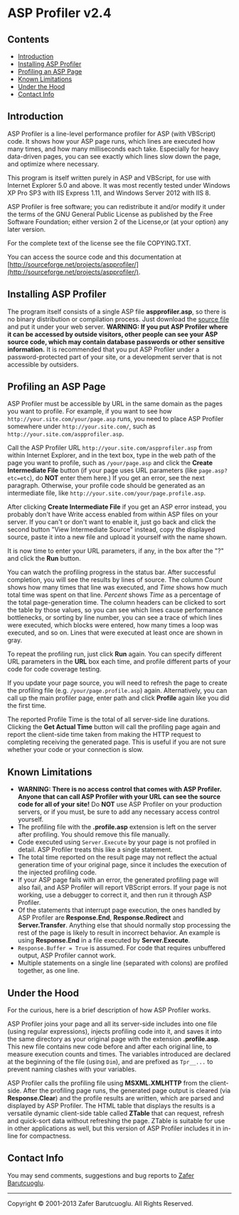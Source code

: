 ASP Profiler v2.4
=================

Contents
--------


*   [Introduction](#Introduction)
*   [Installing ASP Profiler](#Installing)
*   [Profiling an ASP Page](#Usage)
*   [Known Limitations](#Limitations)
*   [Under the Hood](#Internals)
*   [Contact Info](#Contact)

<a name="Introduction"></a>

Introduction
------------

ASP Profiler is a line-level performance profiler for ASP (with VBScript) code. It shows how your ASP page runs, which lines are executed how many times, and how many milliseconds each take. Especially for heavy data-driven pages, you can see exactly which lines slow down the page, and optimize where necessary.

This program is itself written purely in ASP and VBScript, for use with Internet Explorer 5.0 and above. It was most recently tested under Windows XP Pro SP3 with IIS Express 1.11, and Windows Server 2012 with IIS 8.

ASP Profiler is free software; you can redistribute it and/or modify it under the terms of the GNU General Public License as published by the Free Software Foundation; either version 2 of the License,or (at your option) any later version.

For the complete text of the license see the file COPYING.TXT.

You can access the source code and this documentation at [http://sourceforge.net/projects/aspprofiler/](http://sourceforge.net/projects/aspprofiler/).

<a name="Installing"></a>

Installing ASP Profiler
-----------------------

The program itself consists of a single ASP file **aspprofiler.asp**, so there is no binary distribution or compilation process. Just download the [source file](http://sourceforge.net/projects/aspprofiler/) and put it under your web server. **WARNING: If you put ASP Profiler where it can be accessed by outside visitors, other people can see your ASP source code, which may contain database passwords or other sensitive information.** It is recommended that you put ASP Profiler under a password-protected part of your site, or a development server that is not accessible by outsiders.

<a name="Usage"></a>

Profiling an ASP Page
---------------------

ASP Profiler must be accessible by URL in the same domain as the pages you want to profile. For example, if you want to see how `http://your.site.com/your/page.asp` runs, you need to place ASP Profiler somewhere under `http://your.site.com/`, such as `http://your.site.com/aspprofiler.asp`.

Call the ASP Profiler URL `http://your.site.com/aspprofiler.asp` from within Internet Explorer, and in the text box, type in the web path of the page you want to profile, such as `/your/page.asp` and click the **Create Intermediate File** button (if your page uses URL parameters (like `page.asp?etc=etc`), do **NOT** enter them here.) If you get an error, see the next paragraph. Otherwise, your profile code should be generated as an intermediate file, like `http://your.site.com/your/page.profile.asp`.

After clicking **Create Intermediate File** if you get an ASP error instead, you probably don't have Write access enabled from within ASP files on your server. If you can't or don't want to enable it, just go back and click the second button "View Intermediate Source" instead, copy the displayed source, paste it into a new file and upload it yourself with the name shown.

It is now time to enter your URL parameters, if any, in the box after the "?" and click the **Run** button.

You can watch the profiling progress in the status bar. After successful completion, you will see the results by lines of source. The column _Count_ shows how many times that line was executed, and _Time_ shows how much total time was spent on that line. _Percent_ shows _Time_ as a percentage of the total page-generation time. The column headers can be clicked to sort the table by those values, so you can see which lines cause performance bottlenecks, or sorting by line number, you can see a trace of which lines were executed, which blocks were entered, how many times a loop was executed, and so on. Lines that were executed at least once are shown in gray.

To repeat the profiling run, just click **Run** again. You can specify different URL parameters in the **URL** box each time, and profile different parts of your code for code coverage testing.

If you update your page source, you will need to refresh the page to create the profiling file (e.g. `/your/page.profile.asp`) again. Alternatively, you can call up the main profiler page, enter path and click **Profile** again like you did the first time.

The reported Profile Time is the total of all server-side line durations. Clicking the **Get Actual Time** button will call the profiling page again and report the client-side time taken from making the HTTP request to completing receiving the generated page. This is useful if you are not sure whether your code or your connection is slow.

<a name="Limitations"></a>

Known Limitations
-----------------

*   **WARNING: There is no access control that comes with ASP Profiler. Anyone that can call ASP Profiler with your URL can see the source code for all of your site!** Do **NOT** use ASP Profiler on your production servers, or if you must, be sure to add any necessary access control yourself.
*   The profiling file with the **.profile.asp** extension is left on the server after profiling. You should remove this file manually.
*   Code executed using `Server.Execute` by your page is not profiled in detail. ASP Profiler treats this like a single statement.
*   The total time reported on the result page may not reflect the actual generation time of your original page, since it includes the execution of the injected profiling code.
*   If your ASP page fails with an error, the generated profiling page will also fail, and ASP Profiler will report VBScript errors. If your page is not working, use a debugger to correct it, and then run it through ASP Profiler.
*   Of the statements that interrupt page execution, the ones handled by ASP Profiler are **Response.End**, **Response.Redirect** and **Server.Transfer**. Anything else that should normally stop processing the rest of the page is likely to result in incorrect behavior. An example is using **Response.End** in a file executed by **Server.Execute**.
*   `Response.Buffer = True` is assumed. For code that requires unbuffered output, ASP Profiler cannot work.
*   Multiple statements on a single line (separated with colons) are profiled together, as one line.

<a name="Internals"></a>

Under the Hood
--------------

For the curious, here is a brief description of how ASP Profiler works.

ASP Profiler joins your page and all its server-side includes into one file (using regular expressions), injects profiling code into it, and saves it into the same directory as your original page with the extension **.profile.asp**. This new file contains new code before and after each original line, to measure execution counts and times. The variables introduced are declared at the beginning of the file (using `Dim`), and are prefixed as `Tpr__...` to prevent naming clashes with your variables.

ASP Profiler calls the profiling file using **MSXML.XMLHTTP** from the client-side. After the profiling page runs, the generated page output is cleared (via **Response.Clear**) and the profile results are written, which are parsed and displayed by ASP Profiler. The HTML table that displays the results is a versatile dynamic client-side table called **ZTable** that can request, refresh and quick-sort data without refreshing the page. ZTable is suitable for use in other applications as well, but this version of ASP Profiler includes it in in-line for compactness.

<a name="Contact"></a>

Contact Info
------------

You may send comments, suggestions and bug reports to [Zafer Barutcuoglu](mailto:zafer@codeola.com).

* * *

Copyright © 2001-2013 Zafer Barutcuoglu. All Rights Reserved.
